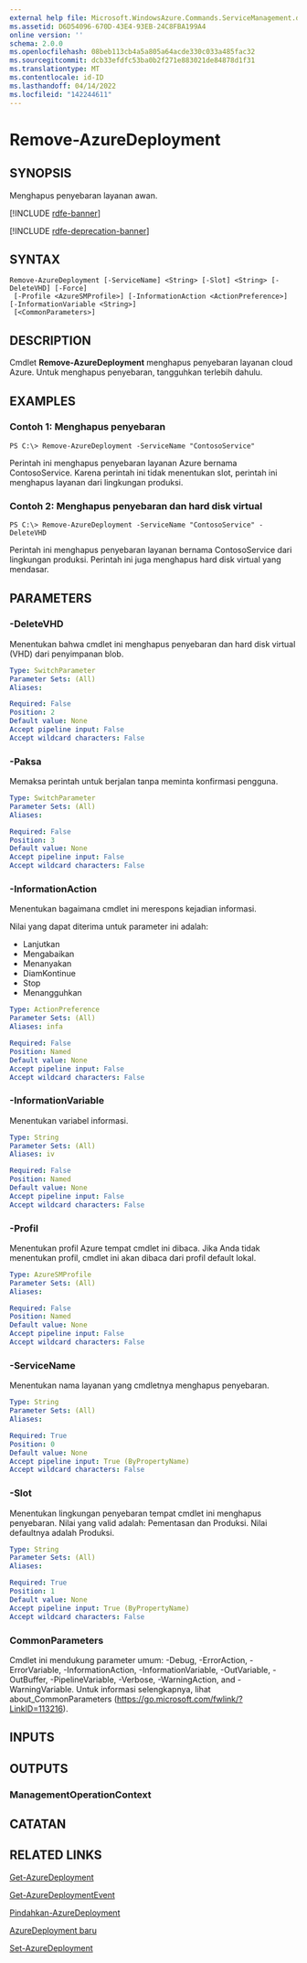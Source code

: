 ```yaml
---
external help file: Microsoft.WindowsAzure.Commands.ServiceManagement.dll-Help.xml
ms.assetid: D6D54096-670D-43E4-93EB-24C8FBA199A4
online version: ''
schema: 2.0.0
ms.openlocfilehash: 08beb113cb4a5a805a64acde330c033a485fac32
ms.sourcegitcommit: dcb33efdfc53ba0b2f271e883021de84878d1f31
ms.translationtype: MT
ms.contentlocale: id-ID
ms.lasthandoff: 04/14/2022
ms.locfileid: "142244611"
---
```

# Remove-AzureDeployment

## SYNOPSIS
Menghapus penyebaran layanan awan.

[!INCLUDE [rdfe-banner](../../includes/rdfe-banner.md)]

[!INCLUDE [rdfe-deprecation-banner](../../includes/rdfe-deprecation-banner.md)]

## SYNTAX

```
Remove-AzureDeployment [-ServiceName] <String> [-Slot] <String> [-DeleteVHD] [-Force]
 [-Profile <AzureSMProfile>] [-InformationAction <ActionPreference>] [-InformationVariable <String>]
 [<CommonParameters>]
```

## DESCRIPTION
Cmdlet **Remove-AzureDeployment** menghapus penyebaran layanan cloud Azure.
Untuk menghapus penyebaran, tangguhkan terlebih dahulu.

## EXAMPLES

### Contoh 1: Menghapus penyebaran
```
PS C:\> Remove-AzureDeployment -ServiceName "ContosoService"
```

Perintah ini menghapus penyebaran layanan Azure bernama ContosoService.
Karena perintah ini tidak menentukan slot, perintah ini menghapus layanan dari lingkungan produksi.

### Contoh 2: Menghapus penyebaran dan hard disk virtual
```
PS C:\> Remove-AzureDeployment -ServiceName "ContosoService" -DeleteVHD
```

Perintah ini menghapus penyebaran layanan bernama ContosoService dari lingkungan produksi.
Perintah ini juga menghapus hard disk virtual yang mendasar.

## PARAMETERS

### -DeleteVHD
Menentukan bahwa cmdlet ini menghapus penyebaran dan hard disk virtual (VHD) dari penyimpanan blob.

```yaml
Type: SwitchParameter
Parameter Sets: (All)
Aliases: 

Required: False
Position: 2
Default value: None
Accept pipeline input: False
Accept wildcard characters: False
```

### -Paksa
Memaksa perintah untuk berjalan tanpa meminta konfirmasi pengguna.

```yaml
Type: SwitchParameter
Parameter Sets: (All)
Aliases: 

Required: False
Position: 3
Default value: None
Accept pipeline input: False
Accept wildcard characters: False
```

### -InformationAction
Menentukan bagaimana cmdlet ini merespons kejadian informasi.

Nilai yang dapat diterima untuk parameter ini adalah:

- Lanjutkan
- Mengabaikan
- Menanyakan
- DiamKontinue
- Stop
- Menangguhkan

```yaml
Type: ActionPreference
Parameter Sets: (All)
Aliases: infa

Required: False
Position: Named
Default value: None
Accept pipeline input: False
Accept wildcard characters: False
```

### -InformationVariable
Menentukan variabel informasi.

```yaml
Type: String
Parameter Sets: (All)
Aliases: iv

Required: False
Position: Named
Default value: None
Accept pipeline input: False
Accept wildcard characters: False
```

### -Profil
Menentukan profil Azure tempat cmdlet ini dibaca.
Jika Anda tidak menentukan profil, cmdlet ini akan dibaca dari profil default lokal.

```yaml
Type: AzureSMProfile
Parameter Sets: (All)
Aliases: 

Required: False
Position: Named
Default value: None
Accept pipeline input: False
Accept wildcard characters: False
```

### -ServiceName
Menentukan nama layanan yang cmdletnya menghapus penyebaran.

```yaml
Type: String
Parameter Sets: (All)
Aliases: 

Required: True
Position: 0
Default value: None
Accept pipeline input: True (ByPropertyName)
Accept wildcard characters: False
```

### -Slot
Menentukan lingkungan penyebaran tempat cmdlet ini menghapus penyebaran.
Nilai yang valid adalah: Pementasan dan Produksi.
Nilai defaultnya adalah Produksi.

```yaml
Type: String
Parameter Sets: (All)
Aliases: 

Required: True
Position: 1
Default value: None
Accept pipeline input: True (ByPropertyName)
Accept wildcard characters: False
```

### CommonParameters
Cmdlet ini mendukung parameter umum: -Debug, -ErrorAction, -ErrorVariable, -InformationAction, -InformationVariable, -OutVariable, -OutBuffer, -PipelineVariable, -Verbose, -WarningAction, and -WarningVariable. Untuk informasi selengkapnya, lihat about_CommonParameters (https://go.microsoft.com/fwlink/?LinkID=113216).

## INPUTS

## OUTPUTS

### ManagementOperationContext

## CATATAN

## RELATED LINKS

[Get-AzureDeployment](./Get-AzureDeployment.md)

[Get-AzureDeploymentEvent](./Get-AzureDeploymentEvent.md)

[Pindahkan-AzureDeployment](./Move-AzureDeployment.md)

[AzureDeployment baru](./New-AzureDeployment.md)

[Set-AzureDeployment](./Set-AzureDeployment.md)


